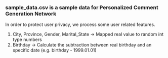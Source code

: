 ### sample_data.csv is a sample data for Personalized Comment Generation Network
In order to protect user privacy, we process some user related features.
1) City, Province, Gender, Marital_State -> Mapped real value to random int type numbers
2) Birthday -> Calculate the subtraction between real birthday and an specific date (e.g. birthday - 1999.01.01) 
